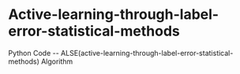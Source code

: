 # Active-learning-through-label-error-statistical-methods
Python Code --  ALSE(active-learning-through-label-error-statistical-methods) Algorithm
